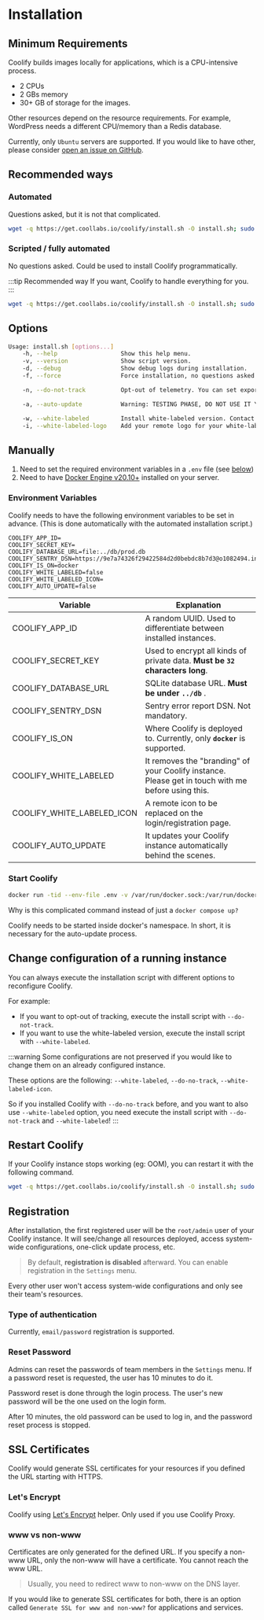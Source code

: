 # Installation

## Minimum Requirements

Coolify builds images locally for applications, which is a CPU-intensive process. 

- 2 CPUs
- 2 GBs memory
- 30+ GB of storage for the images.

Other resources depend on the resource requirements. For example, WordPress needs a different CPU/memory than a Redis database.

Currently, only `Ubuntu` servers are supported. If you would like to have other, please consider [open an issue on GitHub](https://github.com/coollabsio/coolify/issues/new).

## Recommended ways

### Automated
Questions asked, but it is not that complicated.

```bash
wget -q https://get.coollabs.io/coolify/install.sh -O install.sh; sudo bash ./install.sh
```

### Scripted / fully automated
No questions asked. Could be used to install Coolify programmatically.

:::tip Recommended way
If you want, Coolify to handle everything for you.
:::

```bash
wget -q https://get.coollabs.io/coolify/install.sh -O install.sh; sudo bash ./install.sh -f
```

## Options
```sh
Usage: install.sh [options...]
    -h, --help                  Show this help menu.
    -v, --version               Show script version.
    -d, --debug                 Show debug logs during installation.
    -f, --force                 Force installation, no questions asked.

    -n, --do-not-track          Opt-out of telemetry. You can set export DO_NOT_TRACK=1 in advance.

    -a, --auto-update           Warning: TESTING PHASE, DO NOT USE IT YET! Enable auto update feature of Coolify.

    -w, --white-labeled         Install white-labeled version. Contact me before using it (https://docs.coollabs.io/contact)
    -i, --white-labeled-logo    Add your remote logo for your white-labeled version. Should be a http/https URL.
```

## Manually

1. Need to set the required environment variables in a `.env` file (see [below](./installation.md#environment-variables))
2. Need to have [Docker Engine v20.10+](https://docs.docker.com/engine/install/) installed on your server.

### Environment Variables

Coolify needs to have the following environment variables to be set in advance. (This is done automatically with the automated installation script.)

```text
COOLIFY_APP_ID=
COOLIFY_SECRET_KEY=
COOLIFY_DATABASE_URL=file:../db/prod.db
COOLIFY_SENTRY_DSN=https://9e7a74326f29422584d2d0bebdc8b7d3@o1082494.ingest.sentry.io/6091062
COOLIFY_IS_ON=docker
COOLIFY_WHITE_LABELED=false
COOLIFY_WHITE_LABELED_ICON=
COOLIFY_AUTO_UPDATE=false
```

| Variable              | Explanation                                                                              |
| --------------------- | ---------------------------------------------------------------------------------------- |
| COOLIFY_APP_ID        | A random UUID. Used to differentiate between installed instances.                        |
| COOLIFY_SECRET_KEY    | Used to encrypt all kinds of private data. **Must be `32` characters long**.              |
| COOLIFY_DATABASE_URL  | SQLite database URL. **Must be under `../db`** .                                         |
| COOLIFY_SENTRY_DSN    | Sentry error report DSN. Not mandatory.                                                  |
| COOLIFY_IS_ON         | Where Coolify is deployed to. Currently, only **`docker`** is supported.                     |
| COOLIFY_WHITE_LABELED | It removes the "branding" of your Coolify instance. Please get in touch with me before using this. |
| COOLIFY_WHITE_LABELED_ICON | A remote icon to be replaced on the login/registration page. |
| COOLIFY_AUTO_UPDATE | It updates your Coolify instance automatically behind the scenes. |


### Start Coolify

```sh
docker run -tid --env-file .env -v /var/run/docker.sock:/var/run/docker.sock -v coolify-db-sqlite coollabsio/coolify:latest /bin/sh -c "env | grep COOLIFY > .env && docker compose up -d --force-recreate"
```

Why is this complicated command instead of just a `docker compose up?`

Coolify needs to be started inside docker's namespace. In short, it is necessary for the auto-update process.

## Change configuration of a running instance

You can always execute the installation script with different options to reconfigure Coolify.

For example: 
- If you want to opt-out of tracking, execute the install script with `--do-not-track`.
- If you want to use the white-labeled version, execute the install script with `--white-labeled`.

:::warning
  Some configurations are not preserved if you would like to change them on an already configured instance. 
  
  These options are the following: `--white-labeled`, `--do-no-track`, `--white-labeled-icon`.
  
  So if you installed Coolify with `--do-no-track` before, and you want to also use `--white-labeled` option, you need execute the install script with `--do-not-track` and `--white-labeled`!
:::

## Restart Coolify

If your Coolify instance stops working (eg: OOM), you can restart it with the following command.

```bash
wget -q https://get.coollabs.io/coolify/install.sh -O install.sh; sudo bash ./install.sh -f
```

## Registration

After installation, the first registered user will be the `root/admin` user of your Coolify instance. It will see/change all resources deployed, access system-wide configurations, one-click update process, etc.

> By default, **registration is disabled** afterward. You can enable registration in the `Settings` menu.

Every other user won't access system-wide configurations and only see their team's resources.

### Type of authentication
Currently, `email/password` registration is supported.


### Reset Password

Admins can reset the passwords of team members in the `Settings` menu. If a password reset is requested, the user has 10 minutes to do it. 

Password reset is done through the login process. The user's new password will be the one used on the login form. 

After 10 minutes, the old password can be used to log in, and the password reset process is stopped. 


## SSL Certificates

Coolify would generate SSL certificates for your resources if you defined the URL starting with HTTPS. 

### Let's Encrypt
Coolify using [Let's Encrypt](https://letsencrypt.org/) helper. Only used if you use Coolify Proxy. 

### www vs non-www
Certificates are only generated for the defined URL. If you specify a non-www URL, only the non-www will have a certificate. You cannot reach the www URL. 

>Usually, you need to redirect www to non-www on the DNS layer.

If you would like to generate SSL certificates for both, there is an option called `Generate SSL for www and non-www?` for applications and services.